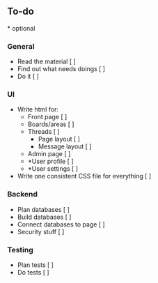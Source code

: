 ## To-do
\* optional

### General  
- Read the material [ ]  
- Find out what needs doings [ ]  
- Do it [ ]  

### UI
- Write html for:    
    - Front page [ ]  
    - Boards/areas [ ]  
    - Threads [ ]  
        - Page layout [ ]  
        - Message layout [ ]  
    - Admin page [ ]  
    - *User profile [ ]  
    - *User settings [ ]  
- Write one consistent CSS file for everything [ ]  

### Backend
- Plan databases [ ]   
- Build databases [ ]  
- Connect databases to page [ ]  
- Security stuff [ ]  

### Testing
- Plan tests [ ]  
- Do tests [ ]  